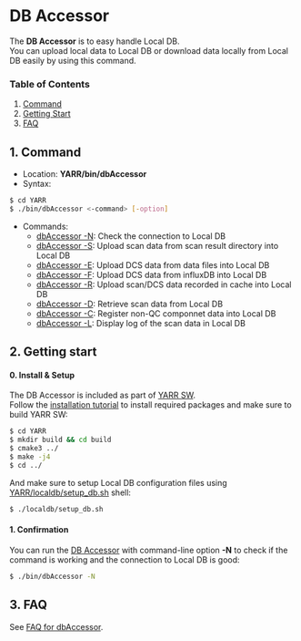 # DB Accessor

The **DB Accessor** is to easy handle Local DB.<br>
You can upload local data to Local DB or download data locally from Local DB easily by using this command.

### Table of Contents

1. [Command](#1-command)
2. [Getting Start](#2-getting-start)
3. [FAQ](#3-faq)

## 1. Command

- Location: **YARR/bin/dbAccessor**
- Syntax:

```bash
$ cd YARR
$ ./bin/dbAccessor <-command> [-option]
```

- Commands:
    - [dbAccessor -N](accessor-n.md): Check the connection to Local DB
    - [dbAccessor -S](accessor-s.md): Upload scan data from scan result directory into Local DB
    - [dbAccessor -E](accessor-e.md): Upload DCS data from data files into Local DB
    - [dbAccessor -F](accessor-f.md): Upload DCS data from influxDB into Local DB
    - [dbAccessor -R](accessor-r.md): Upload scan/DCS data recorded in cache into Local DB
    - [dbAccessor -D](accessor-d.md): Retrieve scan data from Local DB
    - [dbAccessor -C](accessor-c.md): Register non-QC componnet data into Local DB
    - [dbAccessor -L](accessor-l.md): Display log of the scan data in Local DB

## 2. Getting start

#### 0. Install & Setup

The DB Accessor is included as part of [YARR SW](https://gitlab.cern.ch/YARR/YARR).<br>
Follow the [installation tutorial](installation.md) to install required packages and make sure to build YARR SW:

```bash
$ cd YARR
$ mkdir build && cd build
$ cmake3 ../
$ make -j4
$ cd ../
```

And make sure to setup Local DB configuration files using [YARR/localdb/setup_db.sh](setup-db.md) shell:

```bash
$ ./localdb/setup_db.sh
```

#### 1. Confirmation

You can run the [DB Accessor](accessor.md) with command-line option **-N** to check if the command is working and the connection to Local DB is good:

```bash
$ ./bin/dbAccessor -N
```

## 3. FAQ

See [FAQ for dbAccessor](accessor-faq.md).
